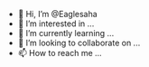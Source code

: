 - 👋 Hi, I’m @Eaglesaha
- 👀 I’m interested in ...
- 🌱 I’m currently learning ...
- 💞️ I’m looking to collaborate on ...
- 📫 How to reach me ...

<!---
Eaglesaha/Eaglesaha is a ✨ special ✨ repository because its `README.md` (this file) appears on your GitHub profile.
You can click the Preview link to take a look at your changes.
--->
